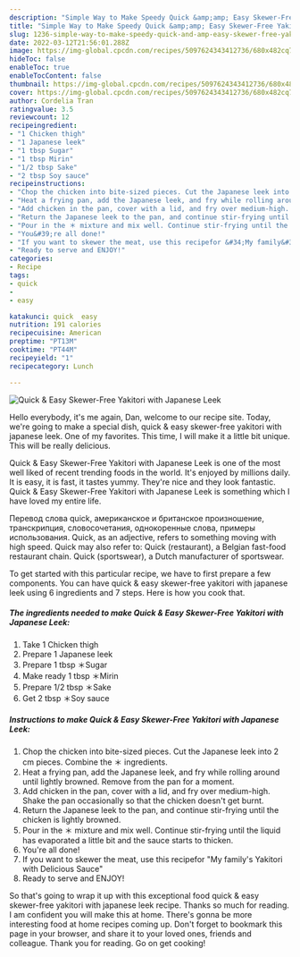 ```yaml
---
description: "Simple Way to Make Speedy Quick &amp;amp; Easy Skewer-Free Yakitori with Japanese Leek"
title: "Simple Way to Make Speedy Quick &amp;amp; Easy Skewer-Free Yakitori with Japanese Leek"
slug: 1236-simple-way-to-make-speedy-quick-and-amp-easy-skewer-free-yakitori-with-japanese-leek
date: 2022-03-12T21:56:01.288Z
image: https://img-global.cpcdn.com/recipes/5097624343412736/680x482cq70/quick-easy-skewer-free-yakitori-with-japanese-leek-recipe-main-photo.jpg
hideToc: false
enableToc: true
enableTocContent: false
thumbnail: https://img-global.cpcdn.com/recipes/5097624343412736/680x482cq70/quick-easy-skewer-free-yakitori-with-japanese-leek-recipe-main-photo.jpg
cover: https://img-global.cpcdn.com/recipes/5097624343412736/680x482cq70/quick-easy-skewer-free-yakitori-with-japanese-leek-recipe-main-photo.jpg
author: Cordelia Tran
ratingvalue: 3.5
reviewcount: 12
recipeingredient:
- "1 Chicken thigh"
- "1 Japanese leek"
- "1 tbsp Sugar"
- "1 tbsp Mirin"
- "1/2 tbsp Sake"
- "2 tbsp Soy sauce"
recipeinstructions:
- "Chop the chicken into bite-sized pieces. Cut the Japanese leek into 2 cm pieces. Combine the ＊ ingredients."
- "Heat a frying pan, add the Japanese leek, and fry while rolling around until lightly browned. Remove from the pan for a moment."
- "Add chicken in the pan, cover with a lid, and fry over medium-high. Shake the pan occasionally so that the chicken doesn&#39;t get burnt."
- "Return the Japanese leek to the pan, and continue stir-frying until the chicken is lightly browned."
- "Pour in the ＊ mixture and mix well. Continue stir-frying until the liquid has evaporated a little bit and the sauce starts to thicken."
- "You&#39;re all done!"
- "If you want to skewer the meat, use this recipefor &#34;My family&#39;s Yakitori with Delicious Sauce&#34;"
- "Ready to serve and ENJOY!"
categories:
- Recipe
tags:
- quick
- 
- easy

katakunci: quick  easy 
nutrition: 191 calories
recipecuisine: American
preptime: "PT13M"
cooktime: "PT44M"
recipeyield: "1"
recipecategory: Lunch

---
```



![Quick &amp; Easy Skewer-Free Yakitori with Japanese Leek](https://img-global.cpcdn.com/recipes/5097624343412736/680x482cq70/quick-easy-skewer-free-yakitori-with-japanese-leek-recipe-main-photo.jpg)

Hello everybody, it's me again, Dan, welcome to our recipe site. Today, we're going to make a special dish, quick &amp; easy skewer-free yakitori with japanese leek. One of my favorites. This time, I will make it a little bit unique. This will be really delicious.

Quick &amp; Easy Skewer-Free Yakitori with Japanese Leek is one of the most well liked of recent trending foods in the world. It's enjoyed by millions daily. It is easy, it is fast, it tastes yummy. They're nice and they look fantastic. Quick &amp; Easy Skewer-Free Yakitori with Japanese Leek is something which I have loved my entire life.

Перевод слова quick, американское и британское произношение, транскрипция, словосочетания, однокоренные слова, примеры использования. Quick, as an adjective, refers to something moving with high speed. Quick may also refer to: Quick (restaurant), a Belgian fast-food restaurant chain. Quick (sportswear), a Dutch manufacturer of sportswear.


To get started with this particular recipe, we have to first prepare a few components. You can have quick &amp; easy skewer-free yakitori with japanese leek using 6 ingredients and 7 steps. Here is how you cook that.

<!--inarticleads1-->

##### The ingredients needed to make Quick &amp; Easy Skewer-Free Yakitori with Japanese Leek:

1. Take 1 Chicken thigh
1. Prepare 1 Japanese leek
1. Prepare 1 tbsp ＊Sugar
1. Make ready 1 tbsp ＊Mirin
1. Prepare 1/2 tbsp ＊Sake
1. Get 2 tbsp ＊Soy sauce




<!--inarticleads2-->

##### Instructions to make Quick &amp; Easy Skewer-Free Yakitori with Japanese Leek:

1. Chop the chicken into bite-sized pieces. Cut the Japanese leek into 2 cm pieces. Combine the ＊ ingredients.
1. Heat a frying pan, add the Japanese leek, and fry while rolling around until lightly browned. Remove from the pan for a moment.
1. Add chicken in the pan, cover with a lid, and fry over medium-high. Shake the pan occasionally so that the chicken doesn&#39;t get burnt.
1. Return the Japanese leek to the pan, and continue stir-frying until the chicken is lightly browned.
1. Pour in the ＊ mixture and mix well. Continue stir-frying until the liquid has evaporated a little bit and the sauce starts to thicken.
1. You&#39;re all done!
1. If you want to skewer the meat, use this recipefor &#34;My family&#39;s Yakitori with Delicious Sauce&#34;
1. Ready to serve and ENJOY!



So that's going to wrap it up with this exceptional food quick &amp; easy skewer-free yakitori with japanese leek recipe. Thanks so much for reading. I am confident you will make this at home. There's gonna be more interesting food at home recipes coming up. Don't forget to bookmark this page in your browser, and share it to your loved ones, friends and colleague. Thank you for reading. Go on get cooking!

